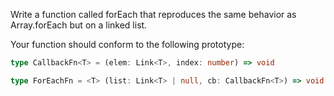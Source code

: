 Write a function called forEach that reproduces the same behavior as Array.forEach but on a linked list.

Your function should conform to the following prototype:


```typescript
type CallbackFn<T> = (elem: Link<T>, index: number) => void

type ForEachFn = <T> (list: Link<T> | null, cb: CallbackFn<T>) => void
```
